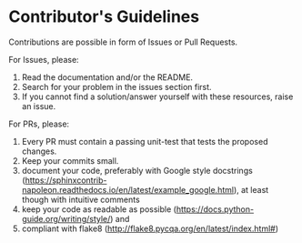 # Contributor's Guidelines

Contributions are possible in form of Issues or Pull Requests.

For Issues, please:

1. Read the documentation and/or the README.
2. Search for your problem in the issues section first.
3. If you cannot find a solution/answer yourself with these resources, raise an issue.

For PRs, please:

1. Every PR must contain a passing unit-test that tests the proposed changes.
2. Keep your commits small.
3. document your code, preferably with Google style docstrings (https://sphinxcontrib-napoleon.readthedocs.io/en/latest/example_google.html),
   at least though with intuitive comments
4. keep your code as readable as possible (https://docs.python-guide.org/writing/style/) and
5. compliant with flake8 (http://flake8.pycqa.org/en/latest/index.html#)
